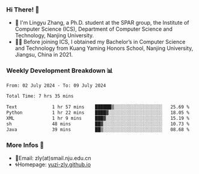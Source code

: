 ### Hi There! 👋 
- 🐳 I'm Lingyu Zhang, a Ph.D. student at the SPAR group, the Institute of Computer Science (ICS), Department of Computer Science and Technology, Nanjing University.
- 🧑‍🎓 Before joining ICS, I obtained my Bachelor’s in Computer Science and Technology from Kuang Yaming Honors School, Nanjing University, Jiangsu, China in 2021.

### Weekly Development Breakdown :bar_chart:

<!--START_SECTION:waka-->

```txt
From: 02 July 2024 - To: 09 July 2024

Total Time: 7 hrs 35 mins

Text             1 hr 57 mins    ██████▒░░░░░░░░░░░░░░░░░░   25.69 %
Python           1 hr 22 mins    ████▓░░░░░░░░░░░░░░░░░░░░   18.05 %
XML              1 hr 9 mins     ███▓░░░░░░░░░░░░░░░░░░░░░   15.19 %
sh               48 mins         ██▓░░░░░░░░░░░░░░░░░░░░░░   10.73 %
Java             39 mins         ██▒░░░░░░░░░░░░░░░░░░░░░░   08.68 %
```

<!--END_SECTION:waka-->

<!--
### Github Contributions :octocat:

![](https://raw.githubusercontent.com/yuzi-zly/yuzi-zly/output/github-contribution-grid-snake.svg)              
-->

### More Infos 📖

- 📧Email: zly(at)smail.nju.edu.cn
- 🌀Homepage: [yuzi-zly.github.io](https://yuzi-zly.github.io/)
